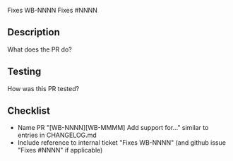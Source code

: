 Fixes WB-NNNN
Fixes #NNNN

Description
-----------
What does the PR do?

Testing
-------
How was this PR tested?

Checklist
-------
- Name PR "[WB-NNNN][WB-MMMM] Add support for..." similar to entries in CHANGELOG.md
- Include reference to internal ticket "Fixes WB-NNNN" (and github issue "Fixes #NNNN" if applicable)
